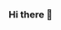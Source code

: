 ### Hi there 👋

<!--
**SAUD-UR-REHMAN/SAUD-UR-REHMAN** is a ✨ _special_ ✨ repository because its `README.md` (this file) appears on your GitHub profile.

# Hy! This is _Muhammad-Saud-Ur-Rehman_
1. #### -🔭 I'm a student of Computer Science.
2. #### -🌱 Working as a Python Developer as well.
3. #### -✨ Also interested in Data Science.
4. #### -⚡ Interested in developing The links to polish the skill.
5. #### -👯 Hungry to develop and learn new skills.
6. #### -📫 You can reach to me here: 
            - linkdin ( linkedin.com/in/saud-rehman-a2a7321b4 )
            - Github ()

